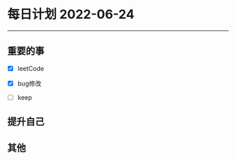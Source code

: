 #  每日计划 2022-06-24
---
## 重要的事
- [x]  leetCode
- [x]  bug修改
- [ ]  keep



## 提升自己




## 其他








